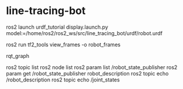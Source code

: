# line-tracing-bot


ros2 launch urdf_tutorial display.launch.py model:=/home/ros2/ros2_ws/src/line_tracing_bot/urdf/robot.urdf

ros2 run tf2_tools view_frames -o robot_frames

rqt_graph

ros2 topic list
ros2 node list
ros2 param list /robot_state_publisher
ros2 param get /robot_state_publisher robot_description
ros2 topic echo /robot_description
ros2 topic echo /joint_states
